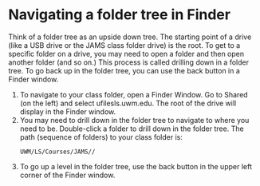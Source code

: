 # Navigating a folder tree in Finder

Think of a folder tree as an upside down tree. The starting point of a drive (like a USB drive or the JAMS class folder drive) is the root. To get to a specific folder on a drive, you may need to open a folder and then open another folder (and so on.) This process is called drilling down in a folder tree. To go back up in the folder tree, you can use the back button in a Finder window.

1.	To navigate to your class folder, open a Finder Window. Go to Shared (on the left) and select ufilesls.uwm.edu. The root of the drive will display in the Finder window.
2.	You may need to drill down in the folder tree to navigate to where you need to be. Double-click a folder to drill down in the folder tree. The path (sequence of folders) to your class folder is: <p><pre><code>UWM/LS/Courses/JAMS/<course-number>/<lastname-firstname></code></pre></p>
3.	To go up a level in the folder tree, use the back button in the upper left corner of the Finder window.
